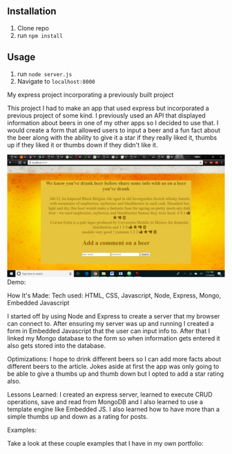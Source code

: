 

## Installation

1. Clone repo
2. run `npm install`

## Usage

1. run `node server.js`
2. Navigate to `localhost:8000`

My express project incorporating a previously built project

This project I had to make an app that used express but incorporated a previous project of some kind. I previously used an API that displayed information about beers in one of my other apps so I decided to use that. I would create a form that allowed users to input a beer and a fun fact about the beer along with the ability to give it a star if they really
liked it, thumbs up if they liked it or thumbs down if they didn't like it.

![pic](pic.jpg)
Demo:

How It's Made:
Tech used: HTML, CSS, Javascript, Node, Express, Mongo, Embedded Javascript

I started off by using Node and Express to create a server that my browser can connect to. After ensuring my server was up and running I created a form in Embedded Javascript that the user can input info to. After that I linked my Mongo database to the form so when information gets entered it also gets stored into the database.

Optimizations:
I hope to drink different beers so I can add more facts about different beers to the article. Jokes aside at first the app was only going to be able to give a thumbs up and thumb down but I opted to add a star rating also.

Lessons Learned: I created an express server, learned to execute CRUD operations, save and read from MongoDB and I also learned to use a template engine like Embedded JS. I also learned how to have more than a simple thumbs up and down as a rating for posts.

Examples:

Take a look at these couple examples that I have in my own portfolio:

